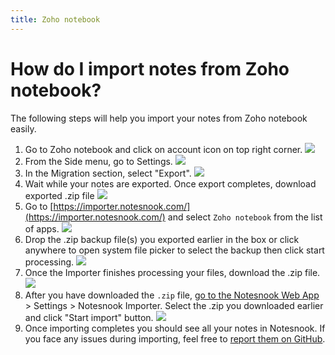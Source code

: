 ```yaml
---
title: Zoho notebook
---
```


# How do I import notes from Zoho notebook?

The following steps will help you import your notes from Zoho notebook easily.

1. Go to Zoho notebook and click on account icon on top right corner.
   ![](/static/zoho-importer/1.png)
2. From the Side menu, go to Settings.
   ![](/static/zoho-importer/2.png)
3. In the Migration section, select "Export".
   ![](/static/zoho-importer/3.png)
4. Wait while your notes are exported. Once export completes, download exported .zip file
   ![](/static/zoho-importer/4.png)
5. Go to [https://importer.notesnook.com/](https://importer.notesnook.com/) and select `Zoho notebook` from the list of apps.
   ![](/static/zoho-importer/5.png)
6. Drop the .zip backup file(s) you exported earlier in the box or click anywhere to open system file picker to select the backup then click start processing.
   ![](/static/zoho-importer/6.png)
7. Once the Importer finishes processing your files, download the .zip file.
   ![](/static/import-ready.png)
8. After you have downloaded the `.zip` file, [go to the Notesnook Web App](https://app.notesnook.com/) > Settings > Notesnook Importer. Select the .zip you downloaded earlier and click "Start import" button.
   ![](/static/import-zip-app.png)
9. Once importing completes you should see all your notes in Notesnook. If you face any issues during importing, feel free to [report them on GitHub](https://github.com/streetwriters/notesnook-importer).
